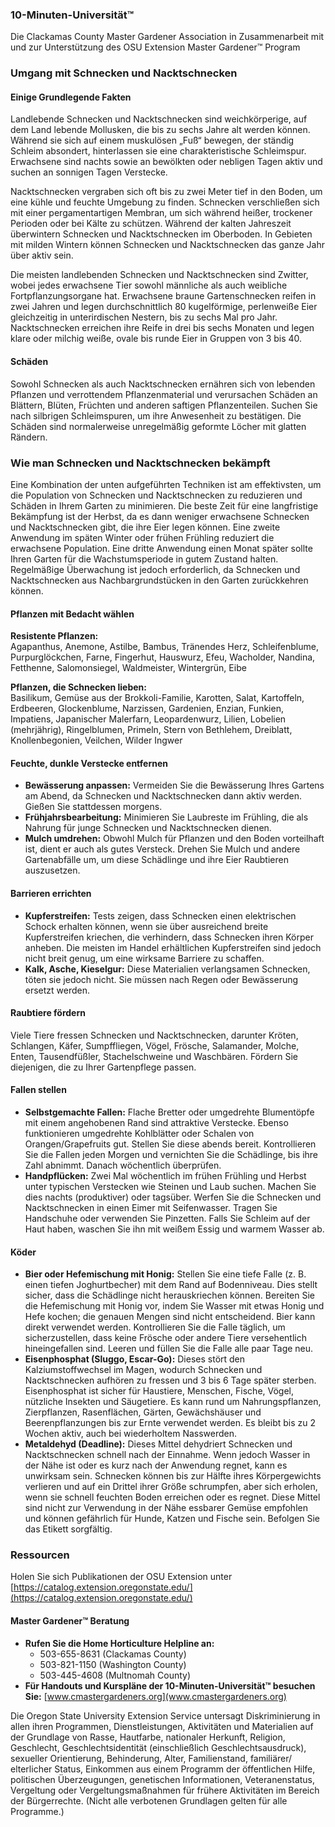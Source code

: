 ### 10-Minuten-Universität™  
Die Clackamas County Master Gardener Association in Zusammenarbeit mit und zur Unterstützung des OSU Extension Master Gardener™ Program  

### Umgang mit Schnecken und Nacktschnecken  

#### Einige Grundlegende Fakten  
Landlebende Schnecken und Nacktschnecken sind weichkörperige, auf dem Land lebende Mollusken, die bis zu sechs Jahre alt werden können. Während sie sich auf einem muskulösen „Fuß“ bewegen, der ständig Schleim absondert, hinterlassen sie eine charakteristische Schleimspur. Erwachsene sind nachts sowie an bewölkten oder nebligen Tagen aktiv und suchen an sonnigen Tagen Verstecke.  

Nacktschnecken vergraben sich oft bis zu zwei Meter tief in den Boden, um eine kühle und feuchte Umgebung zu finden. Schnecken verschließen sich mit einer pergamentartigen Membran, um sich während heißer, trockener Perioden oder bei Kälte zu schützen. Während der kalten Jahreszeit überwintern Schnecken und Nacktschnecken im Oberboden. In Gebieten mit milden Wintern können Schnecken und Nacktschnecken das ganze Jahr über aktiv sein.  

Die meisten landlebenden Schnecken und Nacktschnecken sind Zwitter, wobei jedes erwachsene Tier sowohl männliche als auch weibliche Fortpflanzungsorgane hat. Erwachsene braune Gartenschnecken reifen in zwei Jahren und legen durchschnittlich 80 kugelförmige, perlenweiße Eier gleichzeitig in unterirdischen Nestern, bis zu sechs Mal pro Jahr. Nacktschnecken erreichen ihre Reife in drei bis sechs Monaten und legen klare oder milchig weiße, ovale bis runde Eier in Gruppen von 3 bis 40.  

#### Schäden  
Sowohl Schnecken als auch Nacktschnecken ernähren sich von lebenden Pflanzen und verrottendem Pflanzenmaterial und verursachen Schäden an Blättern, Blüten, Früchten und anderen saftigen Pflanzenteilen. Suchen Sie nach silbrigen Schleimspuren, um ihre Anwesenheit zu bestätigen. Die Schäden sind normalerweise unregelmäßig geformte Löcher mit glatten Rändern.  

### Wie man Schnecken und Nacktschnecken bekämpft  
Eine Kombination der unten aufgeführten Techniken ist am effektivsten, um die Population von Schnecken und Nacktschnecken zu reduzieren und Schäden in Ihrem Garten zu minimieren. Die beste Zeit für eine langfristige Bekämpfung ist der Herbst, da es dann weniger erwachsene Schnecken und Nacktschnecken gibt, die ihre Eier legen können. Eine zweite Anwendung im späten Winter oder frühen Frühling reduziert die erwachsene Population. Eine dritte Anwendung einen Monat später sollte Ihren Garten für die Wachstumsperiode in gutem Zustand halten. Regelmäßige Überwachung ist jedoch erforderlich, da Schnecken und Nacktschnecken aus Nachbargrundstücken in den Garten zurückkehren können.  

#### Pflanzen mit Bedacht wählen  
**Resistente Pflanzen:**  
Agapanthus, Anemone, Astilbe, Bambus, Tränendes Herz, Schleifenblume, Purpurglöckchen, Farne, Fingerhut, Hauswurz, Efeu, Wacholder, Nandina, Fetthenne, Salomonsiegel, Waldmeister, Wintergrün, Eibe  

**Pflanzen, die Schnecken lieben:**  
Basilikum, Gemüse aus der Brokkoli-Familie, Karotten, Salat, Kartoffeln, Erdbeeren, Glockenblume, Narzissen, Gardenien, Enzian, Funkien, Impatiens, Japanischer Malerfarn, Leopardenwurz, Lilien, Lobelien (mehrjährig), Ringelblumen, Primeln, Stern von Bethlehem, Dreiblatt, Knollenbegonien, Veilchen, Wilder Ingwer  

#### Feuchte, dunkle Verstecke entfernen  
- **Bewässerung anpassen:** Vermeiden Sie die Bewässerung Ihres Gartens am Abend, da Schnecken und Nacktschnecken dann aktiv werden. Gießen Sie stattdessen morgens.  
- **Frühjahrsbearbeitung:** Minimieren Sie Laubreste im Frühling, die als Nahrung für junge Schnecken und Nacktschnecken dienen.  
- **Mulch umdrehen:** Obwohl Mulch für Pflanzen und den Boden vorteilhaft ist, dient er auch als gutes Versteck. Drehen Sie Mulch und andere Gartenabfälle um, um diese Schädlinge und ihre Eier Raubtieren auszusetzen.  

#### Barrieren errichten  
- **Kupferstreifen:** Tests zeigen, dass Schnecken einen elektrischen Schock erhalten können, wenn sie über ausreichend breite Kupferstreifen kriechen, die verhindern, dass Schnecken ihren Körper anheben. Die meisten im Handel erhältlichen Kupferstreifen sind jedoch nicht breit genug, um eine wirksame Barriere zu schaffen.  
- **Kalk, Asche, Kieselgur:** Diese Materialien verlangsamen Schnecken, töten sie jedoch nicht. Sie müssen nach Regen oder Bewässerung ersetzt werden.  

#### Raubtiere fördern  
Viele Tiere fressen Schnecken und Nacktschnecken, darunter Kröten, Schlangen, Käfer, Sumpffliegen, Vögel, Frösche, Salamander, Molche, Enten, Tausendfüßler, Stachelschweine und Waschbären. Fördern Sie diejenigen, die zu Ihrer Gartenpflege passen.  

#### Fallen stellen  
- **Selbstgemachte Fallen:** Flache Bretter oder umgedrehte Blumentöpfe mit einem angehobenen Rand sind attraktive Verstecke. Ebenso funktionieren umgedrehte Kohlblätter oder Schalen von Orangen/Grapefruits gut. Stellen Sie diese abends bereit. Kontrollieren Sie die Fallen jeden Morgen und vernichten Sie die Schädlinge, bis ihre Zahl abnimmt. Danach wöchentlich überprüfen.  
- **Handpflücken:** Zwei Mal wöchentlich im frühen Frühling und Herbst unter typischen Verstecken wie Steinen und Laub suchen. Machen Sie dies nachts (produktiver) oder tagsüber. Werfen Sie die Schnecken und Nacktschnecken in einen Eimer mit Seifenwasser. Tragen Sie Handschuhe oder verwenden Sie Pinzetten. Falls Sie Schleim auf der Haut haben, waschen Sie ihn mit weißem Essig und warmem Wasser ab.  

#### Köder  
- **Bier oder Hefemischung mit Honig:** Stellen Sie eine tiefe Falle (z. B. einen tiefen Joghurtbecher) mit dem Rand auf Bodenniveau. Dies stellt sicher, dass die Schädlinge nicht herauskriechen können. Bereiten Sie die Hefemischung mit Honig vor, indem Sie Wasser mit etwas Honig und Hefe kochen; die genauen Mengen sind nicht entscheidend. Bier kann direkt verwendet werden. Kontrollieren Sie die Falle täglich, um sicherzustellen, dass keine Frösche oder andere Tiere versehentlich hineingefallen sind. Leeren und füllen Sie die Falle alle paar Tage neu.  
- **Eisenphosphat (Sluggo, Escar-Go):** Dieses stört den Kalziumstoffwechsel im Magen, wodurch Schnecken und Nacktschnecken aufhören zu fressen und 3 bis 6 Tage später sterben. Eisenphosphat ist sicher für Haustiere, Menschen, Fische, Vögel, nützliche Insekten und Säugetiere. Es kann rund um Nahrungspflanzen, Zierpflanzen, Rasenflächen, Gärten, Gewächshäuser und Beerenpflanzungen bis zur Ernte verwendet werden. Es bleibt bis zu 2 Wochen aktiv, auch bei wiederholtem Nasswerden.  
- **Metaldehyd (Deadline):** Dieses Mittel dehydriert Schnecken und Nacktschnecken schnell nach der Einnahme. Wenn jedoch Wasser in der Nähe ist oder es kurz nach der Anwendung regnet, kann es unwirksam sein. Schnecken können bis zur Hälfte ihres Körpergewichts verlieren und auf ein Drittel ihrer Größe schrumpfen, aber sich erholen, wenn sie schnell feuchten Boden erreichen oder es regnet. Diese Mittel sind nicht zur Verwendung in der Nähe essbarer Gemüse empfohlen und können gefährlich für Hunde, Katzen und Fische sein. Befolgen Sie das Etikett sorgfältig.  

### Ressourcen  
Holen Sie sich Publikationen der OSU Extension unter [https://catalog.extension.oregonstate.edu/](https://catalog.extension.oregonstate.edu/)  

#### Master Gardener™ Beratung  
- **Rufen Sie die Home Horticulture Helpline an:**  
  - 503-655-8631 (Clackamas County)  
  - 503-821-1150 (Washington County)  
  - 503-445-4608 (Multnomah County)  
- **Für Handouts und Kurspläne der 10-Minuten-Universität™ besuchen Sie:** [www.cmastergardeners.org](www.cmastergardeners.org)  

Die Oregon State University Extension Service untersagt Diskriminierung in allen ihren Programmen, Dienstleistungen, Aktivitäten und Materialien auf der Grundlage von Rasse, Hautfarbe, nationaler Herkunft, Religion, Geschlecht, Geschlechtsidentität (einschließlich Geschlechtsausdruck), sexueller Orientierung, Behinderung, Alter, Familienstand, familiärer/ elterlicher Status, Einkommen aus einem Programm der öffentlichen Hilfe, politischen Überzeugungen, genetischen Informationen, Veteranenstatus, Vergeltung oder Vergeltungsmaßnahmen für frühere Aktivitäten im Bereich der Bürgerrechte. (Nicht alle verbotenen Grundlagen gelten für alle Programme.)